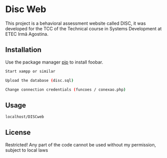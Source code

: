 # Disc Web

This project is a behavioral assessment website called DISC, it was developed for the TCC of the Technical course in Systems Development at ETEC Irmã Agostina.

## Installation

Use the package manager [pip](https://pip.pypa.io/en/stable/) to install foobar.

```bash
Start xampp or similar
```
```bash
Upload the database (disc.sql)
```
```bash
Change connection credentials (funcoes / conexao.php)
```


## Usage

```bash
localhost/DISCweb
```


## License
Restricted! Any part of the code cannot be used without my permission, subject to local laws